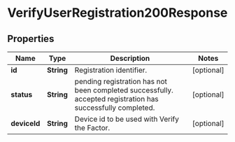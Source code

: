 

# VerifyUserRegistration200Response


## Properties

| Name | Type | Description | Notes |
|------------ | ------------- | ------------- | -------------|
|**id** | **String** | Registration identifier. |  [optional] |
|**status** | **String** | pending registration has not been completed successfully. accepted registration has successfully completed. |  [optional] |
|**deviceId** | **String** | Device id to be used with Verify the Factor. |  [optional] |



